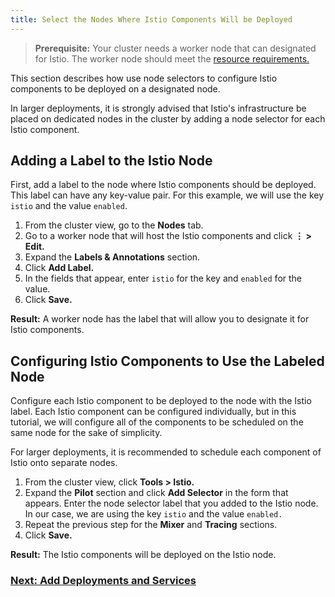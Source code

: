 ```yaml
---
title: Select the Nodes Where Istio Components Will be Deployed
---
```


> **Prerequisite:** Your cluster needs a worker node that can designated for Istio. The worker node should meet the [resource requirements.](../../../explanations/integrations-in-rancher/istio/cpu-and-memory-allocations.md)

This section describes how use node selectors to configure Istio components to be deployed on a designated node.

In larger deployments, it is strongly advised that Istio's infrastructure be placed on dedicated nodes in the cluster by adding a node selector for each Istio component.

## Adding a Label to the Istio Node

First, add a label to the node where Istio components should be deployed. This label can have any key-value pair. For this example, we will use the key `istio` and the value `enabled`.

1. From the cluster view, go to the **Nodes** tab.
1. Go to a worker node that will host the Istio components and click **&#8942; > Edit.**
1. Expand the **Labels & Annotations** section.
1. Click **Add Label.**
1. In the fields that appear, enter `istio` for the key and `enabled` for the value.
1. Click **Save.**

**Result:** A worker node has the label that will allow you to designate it for Istio components.

## Configuring Istio Components to Use the Labeled Node

Configure each Istio component to be deployed to the node with the Istio label. Each Istio component can be configured individually, but in this tutorial, we will configure all of the components to be scheduled on the same node for the sake of simplicity.

For larger deployments, it is recommended to schedule each component of Istio onto separate nodes.

1. From the cluster view, click **Tools > Istio.**
1. Expand the **Pilot** section and click **Add Selector** in the form that appears. Enter the node selector label that you added to the Istio node. In our case, we are using the key `istio` and the value `enabled.`
1. Repeat the previous step for the **Mixer** and **Tracing** sections.
1. Click **Save.**

**Result:** The Istio components will be deployed on the Istio node.

### [Next: Add Deployments and Services](use-istio-sidecar.md)